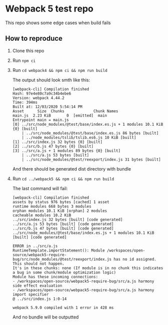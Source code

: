 # Webpack 5 test repo

This repo shows some edge cases when build fails

## How to reproduce

1. Clone this repo
2. Run `npm ci`
3. Run `cd webpack4 && npm ci && npm run build`

    The output should look smth like this:
    ```
    [webpack-cli] Compilation finished
    Hash: 97e4e80c7a9c34b4ebe6
    Version: webpack 4.44.2
    Time: 394ms
    Built at: 12/03/2020 5:54:14 PM
    Asset      Size  Chunks             Chunk Names
    main.js  2.23 KiB       0  [emitted]  main
    Entrypoint main = main.js
    [0] ../src/node_modules/@test/base/index.es.js + 1 modules 10.1 KiB {0} [built]
        | ../src/node_modules/@test/base/index.es.js 86 bytes [built]
        | ../node_modules/tslib/tslib.es6.js 10 KiB [built]
    [1] ../src/index.js 32 bytes {0} [built]
    [2] ../src/b.js 47 bytes {0} [built]
    [3] ../src/a.js + 1 modules 89 bytes {0} [built]
        | ../src/a.js 53 bytes [built]
        | ../src/node_modules/@test/reexport/index.js 31 bytes [built]
    ```

    And there should be generated dist directory with bundle
4. Run `cd ../webpack5 && npm ci && npm run build`

    The last command will fail:
    ```
    [webpack-cli] Compilation finished
    assets by status 976 bytes [cached] 1 asset
    runtime modules 668 bytes 3 modules
    orphan modules 10.1 KiB [orphan] 2 modules
    cacheable modules 10.2 KiB
    ../src/index.js 32 bytes [built] [code generated]
    ../src/a.js 53 bytes [built] [code generated]
    ../src/b.js 47 bytes [built] [code generated]
    ../src/node_modules/@test/base/index.es.js + 1 modules 10.1 KiB [built] [code generated]

    ERROR in ../src/a.js
    RuntimeTemplate.importStatement(): Module /workspaces/open-source/webpack5-require-bug/src/node_modules/@test/reexport/index.js has no id assigned.
    This should not happen.
    It's in these chunks: none (If module is in no chunk this indicates a bug in some chunk/module optimization logic)
    Module has these incoming connections:
    - /workspaces/open-source/webpack5-require-bug/src/a.js harmony side effect evaluation
    - /workspaces/open-source/webpack5-require-bug/src/a.js harmony import specifier
    @ ../src/index.js 1:0-14

    webpack 5.9.0 compiled with 1 error in 428 ms
    ```

    And no bundle will be outputted